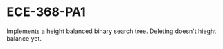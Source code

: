 # ECE-368-PA1

Implements a height balanced binary search tree. 
Deleting doesn't hieght balance yet.
